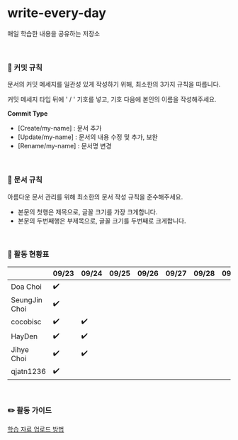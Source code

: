 # write-every-day
매일 학습한 내용을 공유하는 저장소


<br>


### 📕 커밋 규칙

문서의 커밋 메세지를 일관성 있게 작성하기 위해, 최소한의 3가지 규칙을 따릅니다.

커밋 메세지 타입 뒤에 ' / ' 기호를 넣고, 기호 다음에 본인의 이름을 작성해주세요.

**Commit Type**

- [Create/my-name] : 문서 추가
- [Update/my-name] : 문서의 내용 수정 및 추가, 보완
- [Rename/my-name] : 문서명 변경


<br>


### 📕 문서 규칙

아름다운 문서 관리를 위해 최소한의 문서 작성 규칙을 준수해주세요.

- 본문의 첫행은 제목으로, 글꼴 크기를 가장 크게합니다.
- 본문의 두번째행은 부제목으로, 글꼴 크기를 두번째로 크게합니다.  


<br>


### 📕 활동 현황표

|                | 09/23 | 09/24 | 09/25 | 09/26 | 09/27 | 09/28 | 09/29 | 09/30 |
|----------------|-------|-------|-------|-------|-------|-------|-------|-------|
| Doa Choi       |  ✔️    |       |       |       |       |       |       |       |
| SeungJin Choi  |  ✔️    |       |       |       |       |       |       |       |
| cocobisc       |  ✔️    |  ✔️    |       |       |       |       |       |       |
| HayDen         |  ✔️    |  ✔️    |       |       |       |       |       |       |
| Jihye Choi     |  ✔️    |  ✔️    |       |       |       |       |       |       |
| qjatn1236      |  ✔️    |       |       |       |       |       |       |       |

<br>

### ✏️ 활동 가이드
[학습 자료 업로드 방법](https://github.com/Write-Every-Day/write-every-day/blob/main/%EA%B0%80%EC%9D%B4%EB%93%9C.md)
